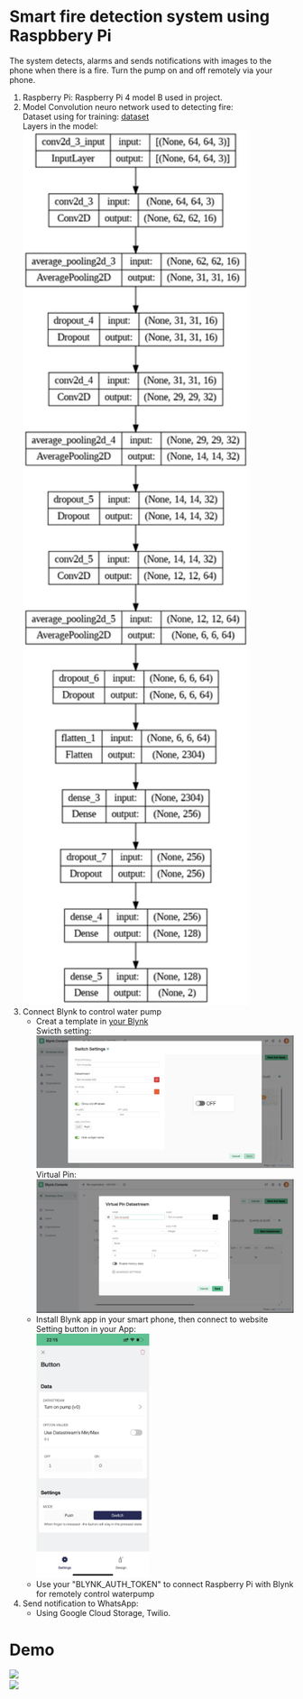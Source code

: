 # Smart fire detection system using Raspbbery Pi
The system detects, alarms and sends notifications with images to the phone when there is a fire. Turn the pump on and off remotely via your phone.
1. Raspberry Pi: Raspberry  Pi 4 model B used in project.
2. Model Convolution neuro network used to detecting fire:\
   Dataset using for training: [dataset](https://drive.google.com/drive/folders/1eDbUsYpi8hhWzGVeI6DLN6IdoN4kYBmU?usp=sharing)\
   Layers in the model: \
   <img src="Demo/Model_pic.png" width="400">
4. Connect Blynk to control water pump
   - Creat a template in [your Blynk](https://blynk.cloud)\
     Swicth setting:\
      <img src="Demo/Switch_Setting.png" width="500">
      \
     Virtual Pin: \
     <img src="Demo/Virtual_pin.png" width="500">
   - Install Blynk app in your smart phone, then connect to website \
     Setting button in your App: \
     <img src="Demo/AppBlynk.jpg" width="200">
   - Use your "BLYNK_AUTH_TOKEN" to connect Raspberry Pi with Blynk for remotely control waterpump
5. Send notification to WhatsApp:
   - Using Google Cloud Storage, Twilio.
# Demo
<img src="Demo/Video1.gif" width="500"><br/>
<img src="Demo/Video2mp4.gif" width="500">
